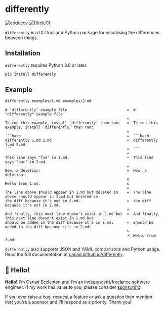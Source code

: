 # differently

[![codecov](https://codecov.io/gh/cariad/differently/branch/main/graph/badge.svg?token=2hx57vSnN9)](https://codecov.io/gh/cariad/differently) [![CircleCI](https://circleci.com/gh/cariad/differently/tree/main.svg?style=shield)](https://circleci.com/gh/cariad/differently/tree/main)

`differently` is a CLI tool and Python package for visualising the differences between things.

## Installation

`differently` requires Python 3.8 or later.

```bash
pip install differently
```

## Example

```bash
differently examples/1.md examples/2.md
```

<!--dinject as=markdown host=shell range=start-->

```text
# "differently" example file                           =  # "differently" example file
                                                       =
To run this example, install `differently` then run:   =  To run this example, install `differently` then run:
                                                       =
```bash                                                =  ```bash
differently 1.md 2.md                                  =  differently 1.md 2.md
```                                                    =  ```
                                                       =
This line says "foo" in 1.md.                          ~  This line says "bar" in 2.md.
                                                       =
Now, a deletion:                                       =  Now, a deletion:
                                                       x
Hello from 1.md.                                       x
                                                       =
The line above should appear in 1.md but deleted in    =  The line above should appear in 1.md but deleted in
the diff because it's not in 2.md.                     =  the diff because it's not in 2.md.
                                                       =
And finally, this next line doesn't exist in 1.md but  =  And finally, this next line doesn't exist in 1.md but
should be added in the diff because it's in 2.md:      =  should be added in the diff because it's in 2.md:
                                                       >
                                                       >  Hello from 2.md.
```

<!--dinject range=end-->

`differently` also supports JSON and YAML comparisons and Python usage. Read the full documentation at [cariad.github.io/differently](https://cariad.github.io/differently).

## 👋 Hello!

**Hello!** I'm [Cariad Eccleston](https://cariad.io) and I'm an independent/freelance software engineer. If my work has value to you, please consider [sponsoring](https://github.com/sponsors/cariad/).

If you ever raise a bug, request a feature or ask a question then mention that you're a sponsor and I'll respond as a priority. Thank you!
